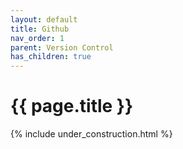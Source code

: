 ```yaml
---
layout: default
title: Github
nav_order: 1
parent: Version Control
has_children: true
---
```


{{ page.title }}
======================

{% include under_construction.html %}

<br>

<br>